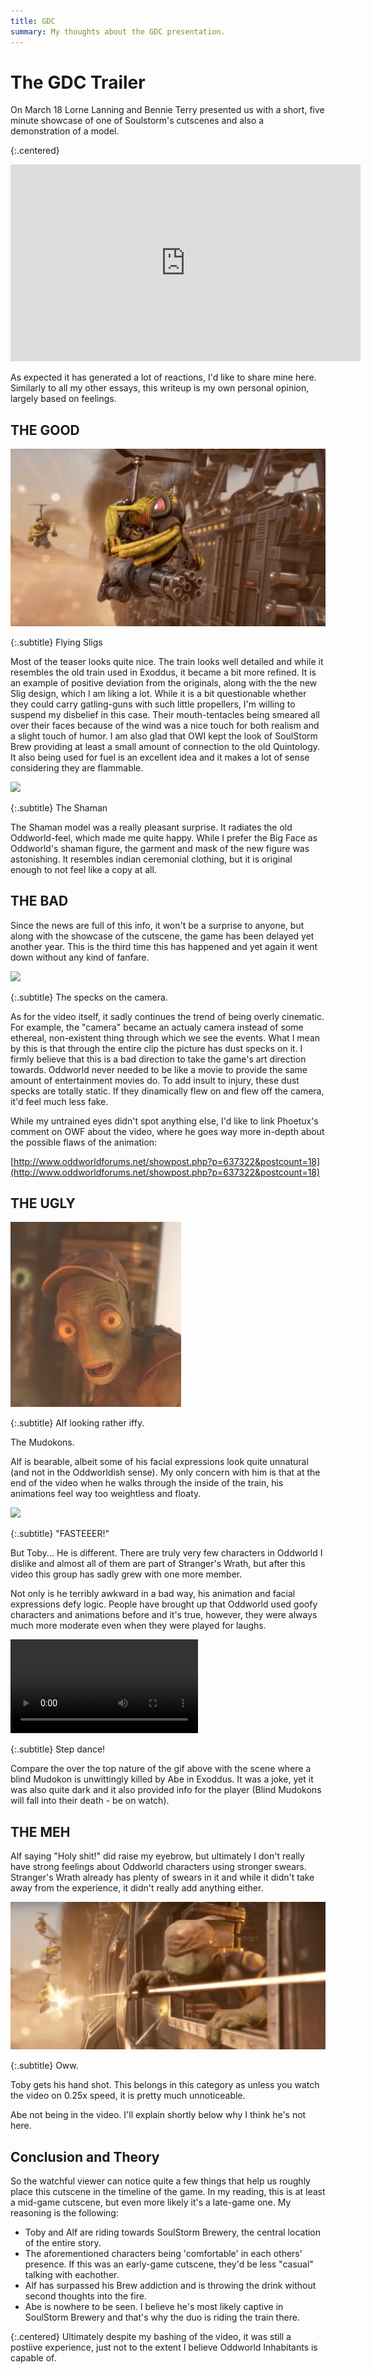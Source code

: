 ```yaml
---
title: GDC
summary: My thoughts about the GDC presentation.
---
```


# The GDC Trailer

On March 18 Lorne Lanning and Bennie Terry presented us with a short, five
minute showcase of one of Soulstorm's cutscenes and also a demonstration of a
model.

{:.centered}
<p><iframe width="560" height="315"
src="https://www.youtube-nocookie.com/embed/9nHf_ejvqA0"
frameborder="0" allow="accelerometer; autoplay; encrypted-media;
gyroscope;
picture-in-picture"
allowfullscreen></iframe></p>

As expected it has generated a lot of reactions, I'd like to share mine
here. Similarly to all my other essays, this writeup is my own personal opinion,
  largely based on feelings.

## THE GOOD

![](/imgs/GDC/sligs.jpg)

{:.subtitle}
Flying Sligs

Most of the teaser looks quite nice. The train looks well detailed and while it
resembles the old train used in Exoddus, it became a bit more refined. It is an
example of positive deviation from the originals, along with the the new Slig
design, which I am liking a lot. While it is a bit questionable whether they
could carry gatling-guns with such little propellers, I'm willing to suspend my
disbelief in this case. Their mouth-tentacles being smeared all over their
faces because of the wind was a nice touch for both realism and a slight touch
of humor. I am also glad that OWI kept the look of SoulStorm Brew providing at
least a small amount of connection to the old Quintology. It also being used
for fuel is an excellent idea and it makes a lot of sense considering they are
flammable.

![](/imgs/GDC/shaman.jpg)

{:.subtitle}
The Shaman

The Shaman model was a really pleasant surprise. It radiates the old
Oddworld-feel, which made me quite happy. While I prefer the Big Face as
Oddworld's shaman figure, the garment and mask of the new figure was
astonishing. It resembles indian ceremonial clothing, but it is original enough
to not feel like a copy at all.

## THE BAD

Since the news are full of this info, it won't be a surprise to anyone, but
along with the showcase of the cutscene, the game has been delayed yet another
year. This is the third time this has happened and yet again it went down
without any kind of fanfare.

![](/imgs/GDC/specks.jpg)

{:.subtitle}
The specks on the camera.

As for the video itself, it sadly continues the trend of being overly
cinematic. For example, the "camera" became an actualy camera instead of some
ethereal, non-existent thing through which we see the events. What I mean by
this is that through the entire clip the picture has dust specks on it. I
firmly believe that this is a bad direction to take the game's art direction
towards. Oddworld never needed to be like a movie to provide the same amount of
entertainment movies do. To add insult to injury, these dust specks are totally
static. If they dinamically flew on and flew off the camera, it'd feel much
less fake.

While my untrained eyes didn't spot anything else, I'd like to link Phoetux's
comment on OWF about the video, where he goes way more in-depth about the
possible flaws of the animation:

[http://www.oddworldforums.net/showpost.php?p=637322&postcount=18](http://www.oddworldforums.net/showpost.php?p=637322&postcount=18)

## THE UGLY

![](/imgs/GDC/alf.jpg)

{:.subtitle}
Alf looking rather iffy.

The Mudokons.

Alf is bearable, albeit some of his facial expressions look quite unnatural (and
    not in the Oddworldish sense). My only concern with him is that at the end of
the video when he walks through the inside of the train, his animations feel
way too weightless and floaty.

![](/imgs/GDC/toby.jpg)

{:.subtitle}
"FASTEEER!"

But Toby... He is different. There are truly very few characters in Oddworld I
dislike and almost all of them are part of Stranger's Wrath, but after this
video this group has sadly grew with one more member.

Not only is he terribly awkward in a bad way, his animation and facial
expressions defy logic. People have brought up that Oddworld used goofy
characters and animations before and it's true, however, they were always much
more moderate even when they were played for laughs.

<video controls>
<source src="/imgs/GDC/toby.mp4" type="video/mp4">
</video>

{:.subtitle}
Step dance!

Compare the over the top nature of the gif above with the scene where a blind
Mudokon is unwittingly killed by Abe in Exoddus. It was a joke, yet it was also
quite dark and it also provided info for the player (Blind Mudokons will fall
into their death - be on watch).

## THE MEH

Alf saying "Holy shit!" did raise my eyebrow, but ultimately I don't really
have strong feelings about Oddworld characters using stronger swears.
Stranger's Wrath already has plenty of swears in it and while it didn't take
away from the experience, it didn't really add anything either.

![](/imgs/GDC/slig_shot.jpg)

{:.subtitle}
Oww.

Toby gets his hand shot. This belongs in this category as unless you watch the
video on 0.25x speed, it is pretty much unnoticeable.

Abe not being in the video. I'll explain shortly below why I think he's not
here.

## Conclusion and Theory

So the watchful viewer can notice quite a few things that help us roughly place
this cutscene in the timeline of the game. In my reading, this is at least a
mid-game cutscene, but even more likely it's a late-game one. My reasoning is
the following:

*  Toby and Alf are riding towards SoulStorm Brewery, the
central location of the entire story.
*  The aforementioned characters being 'comfortable' in each
others' presence. If this was an early-game cutscene, they'd be
less "casual" talking with eachother.
*  Alf has surpassed his Brew addiction and is throwing the
drink without second thoughts into the fire.
*  Abe is nowhere to be seen. I believe he's most likely captive
in SoulStorm Brewery and that's why the duo is riding the train
there.


{:.centered}
Ultimately despite my bashing of the video, it was still a
postiive experience, just not to the extent I believe Oddworld Inhabitants is
capable of.
